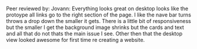 Peer reviewed by: Jovann: Everything looks great on desktop looks like the protoype all links go to the right section of the page. I like the nave bar turns throws a drop down the smaller it gets. There is a little bit of responsiveness but the smaller I get the background image shrinks but the cards and text and all that do not thats the main issue I see. Other then that the desktop view looked awesome for first time re creating a website.
